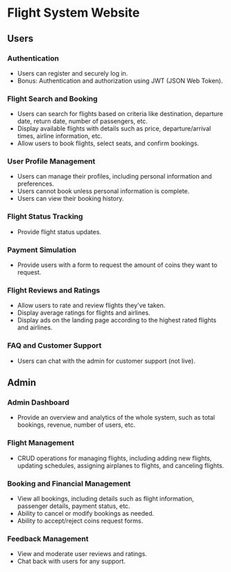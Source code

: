 # Flight System Website

## Users

### Authentication

- Users can register and securely log in.
- Bonus: Authentication and authorization using JWT (JSON Web Token).

### Flight Search and Booking

- Users can search for flights based on criteria like destination, departure date, return date, number of passengers, etc.
- Display available flights with details such as price, departure/arrival times, airline information, etc.
- Allow users to book flights, select seats, and confirm bookings.

### User Profile Management

- Users can manage their profiles, including personal information and preferences.
- Users cannot book unless personal information is complete.
- Users can view their booking history.

### Flight Status Tracking

- Provide flight status updates.

### Payment Simulation

- Provide users with a form to request the amount of coins they want to request.

### Flight Reviews and Ratings

- Allow users to rate and review flights they've taken.
- Display average ratings for flights and airlines.
- Display ads on the landing page according to the highest rated flights and airlines.

### FAQ and Customer Support

- Users can chat with the admin for customer support (not live).

## Admin

### Admin Dashboard

- Provide an overview and analytics of the whole system, such as total bookings, revenue, number of users, etc.

### Flight Management

- CRUD operations for managing flights, including adding new flights, updating schedules, assigning airplanes to flights, and canceling flights.

### Booking and Financial Management

- View all bookings, including details such as flight information, passenger details, payment status, etc.
- Ability to cancel or modify bookings as needed.
- Ability to accept/reject coins request forms.

### Feedback Management

- View and moderate user reviews and ratings.
- Chat back with users for any support.
